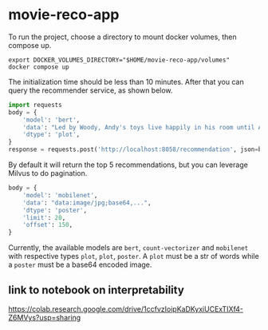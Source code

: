 # movie-reco-app

To run the project, choose a directory to mount docker volumes, then compose up.

```
export DOCKER_VOLUMES_DIRECTORY="$HOME/movie-reco-app/volumes"
docker compose up
```

The initialization time should be less than 10 minutes. After that you can query the recommender service, as shown below.

```python
import requests
body = {
    'model': 'bert',
    'data': "Led by Woody, Andy's toys live happily in his room until Andy's birthday brings Buzz Lightyear onto the scene..."
    'dtype': 'plot',
}
response = requests.post('http://localhost:8058/recommendation', json=body, timeout=20)
```

By default it will return the top 5 recommendations, but you can leverage Milvus to do pagination.
```python
body = {
    'model': 'mobilenet',
    'data': "data:image/jpg;base64,...",
    'dtype': 'poster',
    'limit': 20,
    'offset': 150,
}
```

Currently, the available models are `bert`, `count-vectorizer` and `mobilenet` with respective types `plot`, `plot`, `poster`. A `plot` must be a str of words while a `poster` must be a base64 encoded image.

## link to notebook on interpretability

https://colab.research.google.com/drive/1ccfvzIoipKaDKyxiUCExTIXf4-Z6MVys?usp=sharing
